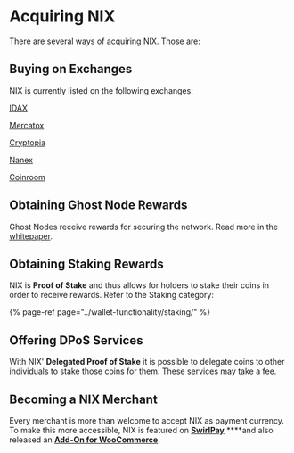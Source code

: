 # Acquiring NIX

There are several ways of acquiring NIX. Those are:

## Buying on Exchanges

NIX is currently listed on the following exchanges:

[IDAX](https://www.idax.pro/#/exchange?pairname=NIX_BTC)

[Mercatox](https://mercatox.com/exchange/NIX/BTC)

[Cryptopia](https://www.cryptopia.co.nz/Exchange?market=NIX_BTC)

[Nanex](https://nanex.co/exchange/NIXNANO)

[Coinroom](https://coinroom.com/stock)

## Obtaining Ghost Node Rewards

Ghost Nodes receive rewards for securing the network. Read more in the [whitepaper](https://nixplatform.io/about/resources).

## Obtaining Staking Rewards

NIX is **Proof of Stake** and thus allows for holders to stake their coins in order to receive rewards. Refer to the Staking category:

{% page-ref page="../wallet-functionality/staking/" %}

## Offering DPoS Services

With NIX' **Delegated Proof of Stake** it is possible to delegate coins to other individuals to stake those coins for them. These services may take a fee.

## Becoming a NIX Merchant

Every merchant is more than welcome to accept NIX as payment currency. To make this more accessible, NIX is featured on [**SwirlPay**](https://swirlpay.io/assets/) ****and also released an [**Add-On for WooCommerce**](https://github.com/NixPlatform/cryptowoo-nix-addon).

